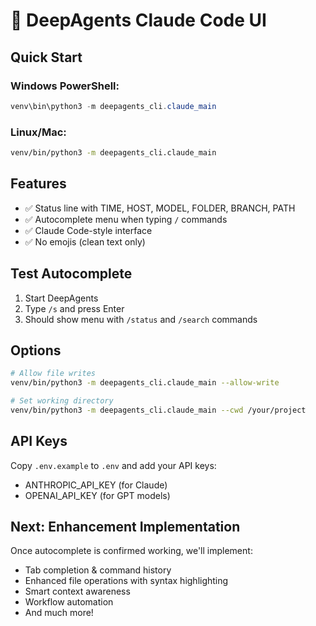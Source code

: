 # 🚀 DeepAgents Claude Code UI

## Quick Start

### Windows PowerShell:
```powershell
venv\bin\python3 -m deepagents_cli.claude_main
```

### Linux/Mac:
```bash
venv/bin/python3 -m deepagents_cli.claude_main
```

## Features
- ✅ Status line with TIME, HOST, MODEL, FOLDER, BRANCH, PATH
- ✅ Autocomplete menu when typing `/` commands
- ✅ Claude Code-style interface
- ✅ No emojis (clean text only)

## Test Autocomplete
1. Start DeepAgents
2. Type `/s` and press Enter
3. Should show menu with `/status` and `/search` commands

## Options
```bash
# Allow file writes
venv/bin/python3 -m deepagents_cli.claude_main --allow-write

# Set working directory
venv/bin/python3 -m deepagents_cli.claude_main --cwd /your/project
```

## API Keys
Copy `.env.example` to `.env` and add your API keys:
- ANTHROPIC_API_KEY (for Claude)
- OPENAI_API_KEY (for GPT models)

## Next: Enhancement Implementation
Once autocomplete is confirmed working, we'll implement:
- Tab completion & command history
- Enhanced file operations with syntax highlighting
- Smart context awareness
- Workflow automation
- And much more!